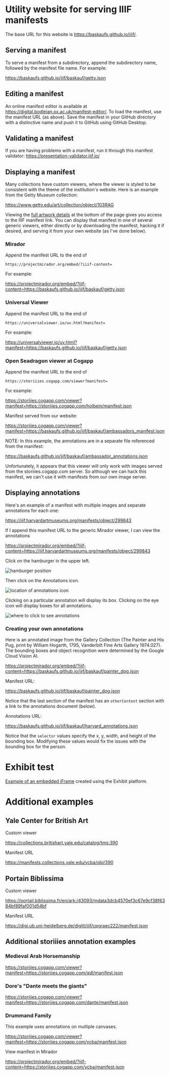 # Utility website for serving IIIF manifests

The base URL for this website is <https://baskaufs.github.io/iiif/>.

## Serving a manifest

To serve a manifest from a subdirectory, append the subdirectory name, followed by the manifest file name. For example:

<https://baskaufs.github.io/iiif/baskauf/getty.json>

## Editing a manifest

An online manifest editor is available at <https://digital.bodleian.ox.ac.uk/manifest-editor/>. To load the manifest, use the manifest URL (as above). Save the manifest in your GitHub directory with a distinctive name and push it to GitHub using GitHub Desktop.

## Validating a manifest

If you are having problems with a manifest, run it through this manifest validator: <https://presentation-validator.iiif.io/>

## Displaying a manifest

Many collections have custom viewers, where the viewer is styled to be consistent with the theme of the institution's website. Here is an example from the Getty Museum collection:

<https://www.getty.edu/art/collection/object/103RAG>

Viewing the [full artwork details](https://www.getty.edu/art/collection/object/103RAG#full-artwork-details) at the bottom of the page gives you access to the IIIF manifest link. You can display that manifest in one of several generic viewers, either directly or by downloading the manifest, hacking it if desired, and serving it from your own website (as I've done below).

### Mirador

Append the manifest URL to the end of 

```
https://projectmirador.org/embed/?iiif-content=
```

For example:

<https://projectmirador.org/embed/?iiif-content=https://baskaufs.github.io/iiif/baskauf/getty.json>

### Universal Viewer

Append the manifest URL to the end of 

```
https://universalviewer.io/uv.html?manifest=
```

For example:

<https://universalviewer.io/uv.html?manifest=https://baskaufs.github.io/iiif/baskauf/getty.json>

### Open Seadragon viewer at Cogapp

Append the manifest URL to the end of

```
https://storiiies.cogapp.com/viewer?manifest=
```

For example:

<https://storiiies.cogapp.com/viewer?manifest=https://storiiies.cogapp.com/holbein/manifest.json>

Manifest served from our website:

<https://storiiies.cogapp.com/viewer?manifest=https://baskaufs.github.io/iiif/baskauf/ambassadors_manifest.json>

NOTE: In this example, the annotations are in a separate file referenced from the manifest:

<https://baskaufs.github.io/iiif/baskauf/ambassador_annotations.json>

Unfortunately, it appears that this viewer will only work with images served from the storiiies.cogapp.com server. So although we can hack this manifest, we can't use it with manifests from our own image server.

## Displaying annotations

Here's an example of a manifest with multiple images and separate annotations for each one:

<https://iiif.harvardartmuseums.org/manifests/object/299843>

If I append this manifest URL to the generic Mirador viewer, I can view the annotations

<https://projectmirador.org/embed/?iiif-content=https://iiif.harvardartmuseums.org/manifests/object/299843>

Click on the hamburger in the upper left.

![hamburger position](hamburger.png)

Then click on the Annotations icon.

![location of annotations icon](annotations_icon.png)

Clicking on a particular annotation will display its box. Clicking on the eye icon will display boxes for all annotations.

![where to click to see annotations](box_annotations.png)

### Creating your own annotations

Here is an annotated image from the Gallery Collection (The Painter and His Pug, print by William Hogarth, 1795, Vanderbilt Fine Arts Gallery 1974.027). The bounding boxes and object recognition were determined by the Google Cloud Vision AI.

<https://projectmirador.org/embed/?iiif-content=https://baskaufs.github.io/iiif/baskauf/painter_dog.json>

Manifest URL:

<https://baskaufs.github.io/iiif/baskauf/painter_dog.json>

Notice that the last section of the manifest has an `otherContent` section with a link to the annotations document (below).

Annotations URL:

<https://baskaufs.github.io/iiif/baskauf/harvard_annotations.json>

Notice that the `selector` values specify the x, y, width, and height of the bounding box. Modifying these values would fix the issues with the bounding box for the person.

# Exhibit test

[Example of an embedded iFrame](baskauf/iframe_test) created using the Exhibit platform.



# Additional examples

## Yale Center for British Art

Custom viewer

<https://collections.britishart.yale.edu/catalog/tms:390>

Manifest URL

<https://manifests.collections.yale.edu/ycba/obj/390>

## Portain Biblissima

Custom viewer

<https://portail.biblissima.fr/en/ark:/43093/mdata3dcb4570ef3c67e9cf38f6384bf89faf001d54bf>

Manifest URL

<https://digi.ub.uni-heidelberg.de/diglit/iiif/cpgraec222/manifest.json>

## Additional storiiies annotation examples

### Medieval Arab Horsemanship

<https://storiiies.cogapp.com/viewer?manifest=https://storiiies.cogapp.com/qdl/manifest.json>

### Dore's "Dante meets the giants"

<https://storiiies.cogapp.com/viewer?manifest=https://storiiies.cogapp.com/dante/manifest.json>

### Drummand Family

This example uses annotations on multiple canvases.

<https://storiiies.cogapp.com/viewer?manifest=https://storiiies.cogapp.com/ycba/manifest.json>

View manifest in Mirador

<https://projectmirador.org/embed/?iiif-content=https://storiiies.cogapp.com/ycba/manifest.json>
